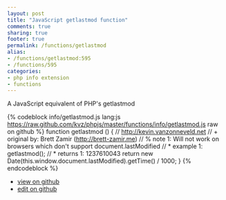 ```yaml
---
layout: post
title: "JavaScript getlastmod function"
comments: true
sharing: true
footer: true
permalink: /functions/getlastmod
alias:
- /functions/getlastmod:595
- /functions/595
categories:
- php info extension
- functions
---
```

A JavaScript equivalent of PHP's getlastmod

<!-- more -->

{% codeblock info/getlastmod.js lang:js https://raw.github.com/kvz/phpjs/master/functions/info/getlastmod.js raw on github %}
function getlastmod () {
    // http://kevin.vanzonneveld.net
    // +   original by: Brett Zamir (http://brett-zamir.me)
    // %        note 1: Will not work on browsers which don't support document.lastModified
    // *     example 1: getlastmod();
    // *     returns 1: 1237610043
    return new Date(this.window.document.lastModified).getTime() / 1000;
}
{% endcodeblock %}

 - [view on github](https://github.com/kvz/phpjs/blob/master/functions/info/getlastmod.js)
 - [edit on github](https://github.com/kvz/phpjs/edit/master/functions/info/getlastmod.js)

